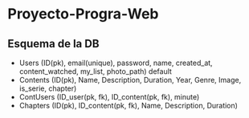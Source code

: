 # Proyecto-Progra-Web

## Esquema de la DB

* Users (ID(pk), email(unique), password, name, created_at, content_watched, my_list, photo_path) default
* Contents (ID(pk), Name, Description, Duration, Year, Genre, Image, is_serie, chapter)
* ContUsers (ID_user(pk, fk), ID_content(pk, fk), minute)
* Chapters (ID(pk), ID_content(pk, fk), Name, Description, Duration)
